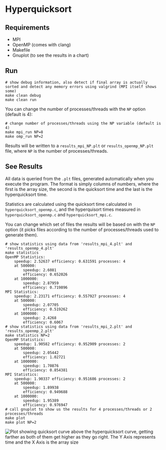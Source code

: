# Hyperquicksort

## Requirements

* MPI
* OpenMP (comes with clang)
* Makefile
* Gnuplot (to see the results in a chart)

## Run

```
# show debug information, also detect if final array is actually sorted and detect any memory errors using valgrind (MPI itself shows some)
make clean debug
make clean run
```

You can change the number of processes/threads with the `NP` option (default is 4):

```
# change number of processes/threads using the NP variable (default is 4)
make mpi_run NP=8
make omp_run NP=2
```

Results will be written to a `results_mpi_NP.plt` or `results_openmp_NP.plt` file, where `NP` is the
number of processes/threads.

## See Results

All data is queried from the `.plt` files, generated automatically when you execute the
program. The format is simply columns of numbers, where the first is the array size,
the second is the quicksort time and the last is the hyperquicksort time.

Statistics are calculated using the quicksort time calculated in `hyperquicksort_openmp.c`,
and the hyperquisort times measured in `hyperquicksort_openmp.c` and `hyperquicksort_mpi.c`.

You can change which set of files the results will be based on with the `NP` option (it picks
files according to the number of processes/threads used to generate them).

```
# show statistics using data from 'results_mpi_4.plt' and 'results_openmp_4.plt'
make statistics
OpenMP Statistics:
	speedup: 2.52637 efficiency: 0.631591 processes: 4
	at 500000:
		speedup: 2.6081
		efficiency: 0.652026
	at 1000000:
		speedup: 2.87959
		efficiency: 0.719896
MPI Statistics:
	speedup: 2.23171 efficiency: 0.557927 processes: 4
	at 500000:
		speedup: 2.07705
		efficiency: 0.519262
	at 1000000:
		speedup: 2.4268
		efficiency: 0.6067
# show statistics using data from 'results_mpi_2.plt' and 'results_openmp_2.plt'
make statistics NP=2
OpenMP Statistics:
	speedup: 1.90582 efficiency: 0.952909 processes: 2
	at 500000:
		speedup: 2.05442
		efficiency: 1.02721
	at 1000000:
		speedup: 1.70876
		efficiency: 0.854381
MPI Statistics:
	speedup: 1.90337 efficiency: 0.951686 processes: 2
	at 500000:
		speedup: 1.89938
		efficiency: 0.949688
	at 1000000:
		speedup: 1.95389
		efficiency: 0.976947
# call gnuplot to show us the results for 4 processes/threads or 2 processes/threads
make plot
make plot NP=2
```

![Plot showing quicksort curve above the hyperquicksort curve, getting farther as both of them get higher as they go right. \
The Y Axis represents time and the X Axis is the array size](./README_results_4_plot.png)
